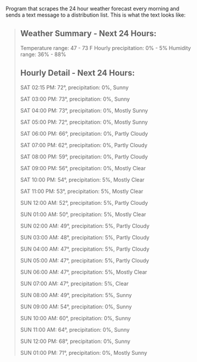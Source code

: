 Program that scrapes the 24 hour weather forecast every morning and sends a text message to a distribution list. This is what the text looks like:


>Weather Summary - Next 24 Hours:
>-------------------------------------------
>Temperature range:                 47 - 73 F
>Hourly precipitation:                0% - 5%
>Humidity range:                    36% - 88%
>
>
>Hourly Detail - Next 24 Hours:
>-------------------------------------------
>SAT 02:15 PM: 
>72°, precipitation: 0%, Sunny
>
>SAT 03:00 PM: 
>73°, precipitation: 0%, Sunny
>
>SAT 04:00 PM: 
>73°, precipitation: 0%, Mostly Sunny
>
>SAT 05:00 PM: 
>72°, precipitation: 0%, Mostly Sunny
>
>SAT 06:00 PM: 
>66°, precipitation: 0%, Partly Cloudy
>
>SAT 07:00 PM: 
>62°, precipitation: 0%, Partly Cloudy
>
>SAT 08:00 PM: 
>59°, precipitation: 0%, Partly Cloudy
>
>SAT 09:00 PM: 
>56°, precipitation: 0%, Mostly Clear
>
>SAT 10:00 PM: 
>54°, precipitation: 5%, Mostly Clear
>
>SAT 11:00 PM: 
>53°, precipitation: 5%, Mostly Clear
>
>SUN 12:00 AM: 
>52°, precipitation: 5%, Partly Cloudy
>
>SUN 01:00 AM: 
>50°, precipitation: 5%, Mostly Clear
>
>SUN 02:00 AM: 
>49°, precipitation: 5%, Partly Cloudy
>
>SUN 03:00 AM: 
>48°, precipitation: 5%, Partly Cloudy
>
>SUN 04:00 AM: 
>47°, precipitation: 5%, Partly Cloudy
>
>SUN 05:00 AM: 
>47°, precipitation: 5%, Partly Cloudy
>
>SUN 06:00 AM: 
>47°, precipitation: 5%, Mostly Clear
>
>SUN 07:00 AM: 
>47°, precipitation: 5%, Clear
>
>SUN 08:00 AM: 
>49°, precipitation: 5%, Sunny
>
>SUN 09:00 AM: 
>54°, precipitation: 0%, Sunny
>
>SUN 10:00 AM: 
>60°, precipitation: 0%, Sunny
>
>SUN 11:00 AM: 
>64°, precipitation: 0%, Sunny
>
>SUN 12:00 PM: 
>68°, precipitation: 0%, Sunny
>
>SUN 01:00 PM: 
>71°, precipitation: 0%, Mostly Sunny
